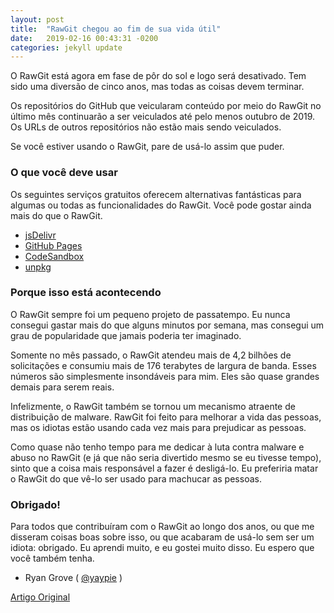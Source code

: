 ```yaml
---
layout: post
title:  "RawGit chegou ao fim de sua vida útil"
date:   2019-02-16 00:43:31 -0200
categories: jekyll update
---
```


O RawGit está agora em fase de pôr do sol e logo será desativado. Tem sido uma diversão de cinco anos, mas todas as coisas devem terminar.

Os repositórios do GitHub que veicularam conteúdo por meio do RawGit no último mês continuarão a ser veiculados até pelo menos outubro de 2019. Os URLs de outros repositórios não estão mais sendo veiculados.

Se você estiver usando o RawGit, pare de usá-lo assim que puder.

### O que você deve usar

Os seguintes serviços gratuitos oferecem alternativas fantásticas para algumas ou todas as funcionalidades do RawGit. Você pode gostar ainda mais do que o RawGit.

- [jsDelivr](https://www.jsdelivr.com/rawgit)
- [GitHub Pages](https://pages.github.com/)
- [CodeSandbox](https://codesandbox.io/)
- [unpkg](https://unpkg.com/)

### Porque isso está acontecendo

O RawGit sempre foi um pequeno projeto de passatempo. Eu nunca consegui gastar mais do que alguns minutos por semana, mas consegui um grau de popularidade que jamais poderia ter imaginado.

Somente no mês passado, o RawGit atendeu mais de 4,2 bilhões de solicitações e consumiu mais de 176 terabytes de largura de banda. Esses números são simplesmente insondáveis ​​para mim. Eles são quase grandes demais para serem reais.

Infelizmente, o RawGit também se tornou um mecanismo atraente de distribuição de malware. RawGit foi feito para melhorar a vida das pessoas, mas os idiotas estão usando cada vez mais para prejudicar as pessoas.

Como quase não tenho tempo para me dedicar à luta contra malware e abuso no RawGit (e já que não seria divertido mesmo se eu tivesse tempo), sinto que a coisa mais responsável a fazer é desligá-lo. Eu preferiria matar o RawGit do que vê-lo ser usado para machucar as pessoas.

### Obrigado!


Para todos que contribuíram com o RawGit ao longo dos anos, ou que me disseram coisas boas sobre isso, ou que acabaram de usá-lo sem ser um idiota: obrigado. Eu aprendi muito, e eu gostei muito disso. Eu espero que você também tenha.

- Ryan Grove ( [@yaypie](https://twitter.com/yaypie) )

[Artigo Original](https://rawgit.com/)



